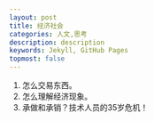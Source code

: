 ```yaml
---
layout: post
title: 经济社会
categories: 人文,思考
description: description
keywords: Jekyll, GitHub Pages
topmost: false
---
```

1. 怎么交易东西。
2. 怎么理解经济现象。
3. 承做和承销？技术人员的35岁危机！
